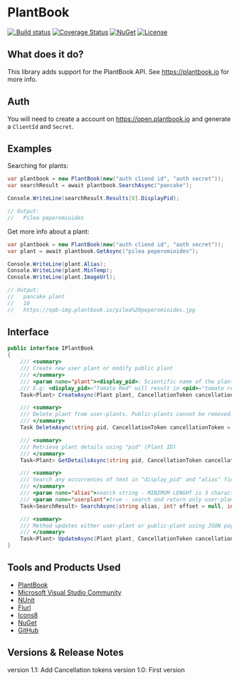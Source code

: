 # PlantBook

[![.Build status](https://github.com/slaxor505/OpenPlantbook-client/workflows/dotnet/badge.svg)](https://github.com/slaxor505/OpenPlantbook-client/actions) [![Coverage Status](https://coveralls.io/repos/github/denxorz/PlantBook/badge.svg?branch=master)](https://coveralls.io/github/denxorz/PlantBook?branch=master) [![NuGet](https://buildstats.info/nuget/PlantBook)](https://www.nuget.org/packages/PlantBook/) [![License](http://img.shields.io/:license-mit-blue.svg)](https://github.com/slaxor505/OpenPlantbook-client/dotnet/blob/master/LICENSE)

## What does it do?
This library adds support for the PlantBook API. See https://plantbook.io for more info.

## Auth
You will need to create a account on https://open.plantbook.io and generate a `ClientId` and `Secret`.

## Examples

Searching for plants:

```C#
var plantbook = new PlantBook(new("auth cliend id", "auth secret"));
var searchResult = await plantbook.SearchAsync("pancake");

Console.WriteLine(searchResult.Results[0].DisplayPid);

// Output:
//   Pilea peperomioides
```

Get more info about a plant:

```C#
var plantbook = new PlantBook(new("auth cliend id", "auth secret"));
var plant = await plantbook.GetAsync("pilea peperomioides");

Console.WriteLine(plant.Alias);
Console.WriteLine(plant.MinTemp);
Console.WriteLine(plant.ImageUrl);

// Output:
//   pancake plant
//   10
//   https://opb-img.plantbook.io/pilea%20peperomioides.jpg
```

## Interface

```C#
public interface IPlantBook
{
    /// <summary>
    /// Create new user plant or modify public plant
    /// </summary>
    /// <param name="plant"><display_pid>: Scientific name of the plant. Based on this attribute <pid> (Plant ID) attribute will be automatically generated by lowering case of this attribute.
    /// E.g: <display_pid>="Tomato Red" will result in <pid>="tomato red"</param>
    Task<Plant> CreateAsync(Plant plant, CancellationToken cancellationToken = default);

    /// <summary>
    /// Delete plant from user-plants. Public-plants cannot be removed.
    /// </summary>
    Task DeleteAsync(string pid, CancellationToken cancellationToken = default);

    /// <summary>
    /// Retrieve plant details using "pid" (Plant ID)
    /// </summary>
    Task<Plant> GetDetailsAsync(string pid, CancellationToken cancellationToken = default);

    /// <summary>
    /// Search any occurrences of text in "display_pid" and "alias" fields.
    /// </summary>
    /// <param name="alias">search string - MINIMUM LENGHT is 3 characters</param>
    /// <param name="userplant">true - search and return only user-plants, false - search and return only public-plants, if omitted - combined search across user and public plants</param>
    Task<SearchResult> SearchAsync(string alias, int? offset = null, int? limit = null, bool? userplant = null, CancellationToken cancellationToken = default);

    /// <summary>
    /// Method updates either user-plant or public-plant using JSON payload. User-plant is attempted to update first. If user-plant not found then API searches 'pid' in public-plants. If found in public-plants then the public plant will be cloned and saved as user-plant with requested changes.
    /// </summary>
    Task<Plant> UpdateAsync(Plant plant, CancellationToken cancellationToken = default);
}
```

## Tools and Products Used

* [PlantBook](https://plantbook.io)
* [Microsoft Visual Studio Community](https://www.visualstudio.com)
* [NUnit](https://www.nunit.org/)
* [Flurl](https://flurl.dev/)
* [Icons8](https://icons8.com/)
* [NuGet](https://www.nuget.org/)
* [GitHub](https://github.com/)


## Versions & Release Notes

version 1.1: Add Cancellation tokens
version 1.0: First version